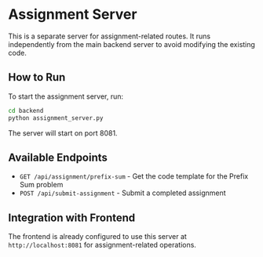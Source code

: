 # Assignment Server

This is a separate server for assignment-related routes. It runs independently from the main backend server to avoid modifying the existing code.

## How to Run

To start the assignment server, run:

```bash
cd backend
python assignment_server.py
```

The server will start on port 8081.

## Available Endpoints

- `GET /api/assignment/prefix-sum` - Get the code template for the Prefix Sum problem
- `POST /api/submit-assignment` - Submit a completed assignment

## Integration with Frontend

The frontend is already configured to use this server at `http://localhost:8081` for assignment-related operations. 
